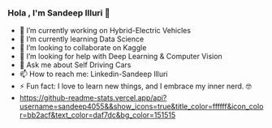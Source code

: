 ### Hola , I'm Sandeep Illuri 👋

- 🔭 I’m currently working on Hybrid-Electric Vehicles
- 🌱 I’m currently learning Data Science
- 👯 I’m looking to collaborate on Kaggle
- 🤔 I’m looking for help with Deep Learning & Computer Vision 
- 💬 Ask me about Self Driving Cars
- 📫 How to reach me: Linkedin-Sandeep Illuri
- ⚡ Fun fact: I love to learn new things, and I embrace my inner nerd. 🤓
- https://github-readme-stats.vercel.app/api?username=sandeep4055&&show_icons=true&title_color=ffffff&icon_color=bb2acf&text_color=daf7dc&bg_color=151515
